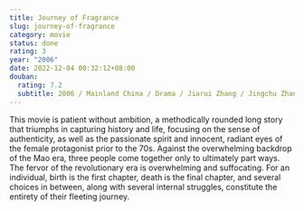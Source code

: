 ```yaml
---
title: Journey of Fragrance
slug: journey-of-fragrance
category: movie
status: done
rating: 3
year: "2006"
date: 2022-12-04 00:32:12+08:00
douban:
  rating: 7.2
  subtitle: 2006 / Mainland China / Drama / Jiarui Zhang / Jingchu Zhang Fan Wei
---
```


This movie is patient without ambition, a methodically rounded long story that triumphs in capturing history and life, focusing on the sense of authenticity, as well as the passionate spirit and innocent, radiant eyes of the female protagonist prior to the 70s. Against the overwhelming backdrop of the Mao era, three people come together only to ultimately part ways. The fervor of the revolutionary era is overwhelming and suffocating. For an individual, birth is the first chapter, death is the final chapter, and several choices in between, along with several internal struggles, constitute the entirety of their fleeting journey.
